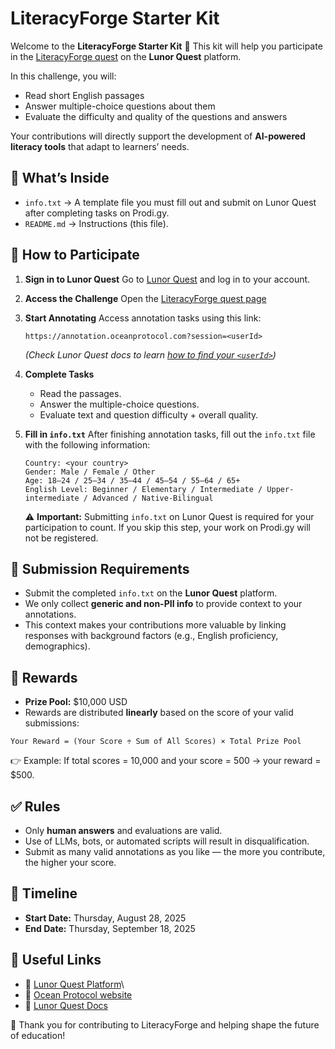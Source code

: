 # LiteracyForge Starter Kit

Welcome to the **LiteracyForge Starter Kit** 🎉
This kit will help you participate in the [LiteracyForge quest](https://app.lunor.quest/challenge/1000038) on the **Lunor Quest** platform.

In this challenge, you will:

* Read short English passages
* Answer multiple-choice questions about them
* Evaluate the difficulty and quality of the questions and answers

Your contributions will directly support the development of **AI-powered literacy tools** that adapt to learners’ needs.



## 📂 What’s Inside

* `info.txt` → A template file you must fill out and submit on Lunor Quest after completing tasks on Prodi.gy.
* `README.md` → Instructions (this file).



## 🚀 How to Participate

1. **Sign in to Lunor Quest**
   Go to [Lunor Quest](https://lunor.quest) and log in to your account.

2. **Access the Challenge**
   Open the [LiteracyForge quest page](https://app.lunor.quest/challenge/1000038)

3. **Start Annotating**
   Access annotation tasks using this link:

   ```
   https://annotation.oceanprotocol.com?session=<userId>
   ```

   *(Check Lunor Quest docs to learn [how to find your `<userId>`](https://lunor-quest.gitbook.io/quest/guides/how-to-access-your-lunor-id))*

4. **Complete Tasks**

   * Read the passages.
   * Answer the multiple-choice questions.
   * Evaluate text and question difficulty + overall quality.

5. **Fill in `info.txt`**
   After finishing annotation tasks, fill out the `info.txt` file with the following information:

   ```
   Country: <your country>
   Gender: Male / Female / Other
   Age: 18–24 / 25–34 / 35–44 / 45–54 / 55–64 / 65+
   English Level: Beginner / Elementary / Intermediate / Upper-intermediate / Advanced / Native-Bilingual
   ```

   ⚠️ **Important:** Submitting `info.txt` on Lunor Quest is required for your participation to count.
   If you skip this step, your work on Prodi.gy will not be registered.



## 📜 Submission Requirements

* Submit the completed `info.txt` on the **Lunor Quest** platform.
* We only collect **generic and non-PII info** to provide context to your annotations.
* This context makes your contributions more valuable by linking responses with background factors (e.g., English proficiency, demographics).



## 🎯 Rewards

* **Prize Pool:** \$10,000 USD
* Rewards are distributed **linearly** based on the score of your valid submissions:

```
Your Reward = (Your Score ÷ Sum of All Scores) × Total Prize Pool
```

👉 Example: If total scores = 10,000 and your score = 500 → your reward = \$500.



## ✅ Rules

* Only **human answers** and evaluations are valid.
* Use of LLMs, bots, or automated scripts will result in disqualification.
* Submit as many valid annotations as you like — the more you contribute, the higher your score.



## 📅 Timeline

* **Start Date:** Thursday, August 28, 2025
* **End Date:** Thursday, September 18, 2025



## 📎 Useful Links

* 🔗 [Lunor Quest Platform](https://lunor.quest)\
* 🔗 [Ocean Protocol website](https://oceanprotocol.com)
* 🔗 [Lunor Quest Docs](https://lunor-quest.gitbook.io/quest)



🙌 Thank you for contributing to LiteracyForge and helping shape the future of education!
